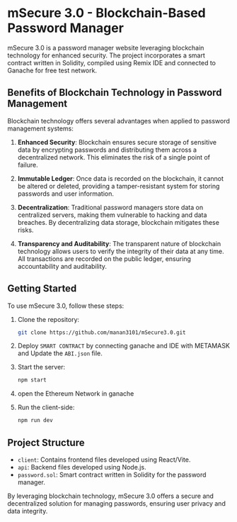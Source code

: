 # mSecure 3.0 - Blockchain-Based Password Manager

mSecure 3.0 is a password manager website leveraging blockchain technology for enhanced security. The project incorporates a smart contract written in Solidity, compiled using Remix IDE and connected to Ganache for free test network. 

## Benefits of Blockchain Technology in Password Management

Blockchain technology offers several advantages when applied to password management systems:

1. **Enhanced Security**: Blockchain ensures secure storage of sensitive data by encrypting passwords and distributing them across a decentralized network. This eliminates the risk of a single point of failure.

2. **Immutable Ledger**: Once data is recorded on the blockchain, it cannot be altered or deleted, providing a tamper-resistant system for storing passwords and user information.

3. **Decentralization**: Traditional password managers store data on centralized servers, making them vulnerable to hacking and data breaches. By decentralizing data storage, blockchain mitigates these risks.

4. **Transparency and Auditability**: The transparent nature of blockchain technology allows users to verify the integrity of their data at any time. All transactions are recorded on the public ledger, ensuring accountability and auditability.

## Getting Started

To use mSecure 3.0, follow these steps:

1. Clone the repository:
   ```bash
   git clone https://github.com/manan3101/mSecure3.0.git

2. Deploy `SMART CONTRACT` by connecting ganache and IDE with METAMASK and Update the `ABI.json` file.

3. Start the server:
   ```bash
   npm start

4. open the Ethereum Network in ganache
   
5. Run the client-side:
   ```bash
   npm run dev
   ```



## Project Structure

- `client`: Contains frontend files developed using React/Vite.
- `api`: Backend files developed using Node.js.
- `password.sol`: Smart contract written in Solidity for the password manager.

By leveraging blockchain technology, mSecure 3.0 offers a secure and decentralized solution for managing passwords, ensuring user privacy and data integrity.

